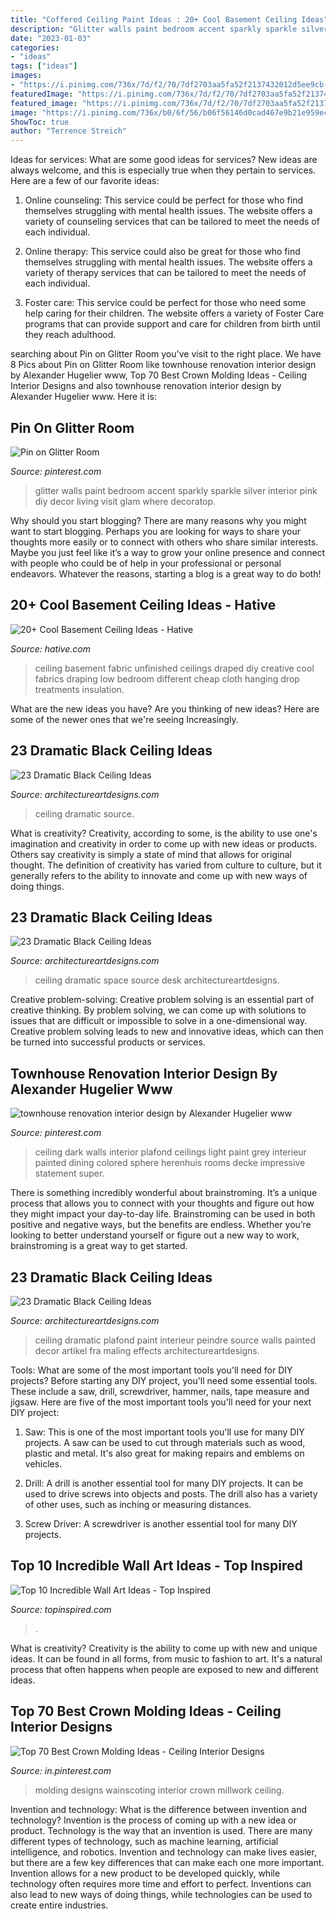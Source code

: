 ```yaml
---
title: "Coffered Ceiling Paint Ideas : 20+ Cool Basement Ceiling Ideas"
description: "Glitter walls paint bedroom accent sparkly sparkle silver interior pink diy decor living visit glam where decoratop"
date: "2023-01-03"
categories:
- "ideas"
tags: ["ideas"]
images:
- "https://i.pinimg.com/736x/7d/f2/70/7df2703aa5fa52f2137432012d5ee9cb--colored-ceiling-dark-ceiling.jpg"
featuredImage: "https://i.pinimg.com/736x/7d/f2/70/7df2703aa5fa52f2137432012d5ee9cb--colored-ceiling-dark-ceiling.jpg"
featured_image: "https://i.pinimg.com/736x/7d/f2/70/7df2703aa5fa52f2137432012d5ee9cb--colored-ceiling-dark-ceiling.jpg"
image: "https://i.pinimg.com/736x/b0/6f/56/b06f56146d0cad467e9b21e959ec50ff.jpg"
ShowToc: true
author: "Terrence Streich"
---
```



Ideas for services: What are some good ideas for services?
New ideas are always welcome, and this is especially true when they pertain to services. Here are a few of our favorite ideas:
1. Online counseling: This service could be perfect for those who find themselves struggling with mental health issues. The website offers a variety of counseling services that can be tailored to meet the needs of each individual.

2. Online therapy: This service could also be great for those who find themselves struggling with mental health issues. The website offers a variety of therapy services that can be tailored to meet the needs of each individual.

3. Foster care: This service could be perfect for those who need some help caring for their children. The website offers a variety of Foster Care programs that can provide support and care for children from birth until they reach adulthood.


	

		
searching about Pin on Glitter Room you've visit to the right place. We have 8 Pics about Pin on Glitter Room like townhouse renovation interior design by Alexander Hugelier www, Top 70 Best Crown Molding Ideas - Ceiling Interior Designs and also townhouse renovation interior design by Alexander Hugelier www. Here it is:
		
    
## Pin On Glitter Room

<img loading=lazy src="https://i.pinimg.com/736x/b0/6f/56/b06f56146d0cad467e9b21e959ec50ff.jpg" onerror="this.onerror=null;this.src='https://tse2.mm.bing.net/th?id=OIP.4Y8NpNRJBAEoI_4CKek54wHaJ4&amp;pid=15.1';" alt="Pin on Glitter Room">

_Source: pinterest.com_

>glitter walls paint bedroom accent sparkly sparkle silver interior pink diy decor living visit glam where decoratop. 

	

Why should you start blogging?
There are many reasons why you might want to start blogging. Perhaps you are looking for ways to share your thoughts more easily or to connect with others who share similar interests. Maybe you just feel like it’s a way to grow your online presence and connect with people who could be of help in your professional or personal endeavors. Whatever the reasons, starting a blog is a great way to do both!

    
## 20+ Cool Basement Ceiling Ideas - Hative

<img loading=lazy src="https://hative.com/wp-content/uploads/2014/05/basement-ceiling-ideas/10-fabric-basement-ceiling.jpg" onerror="this.onerror=null;this.src='https://tse1.mm.bing.net/th?id=OIP.Uq68x3GP3c-Gd05eaCbOcAHaE7&amp;pid=15.1';" alt="20+ Cool Basement Ceiling Ideas - Hative">

_Source: hative.com_

>ceiling basement fabric unfinished ceilings draped diy creative cool fabrics draping low bedroom different cheap cloth hanging drop treatments insulation. 

	

What are the new ideas you have?
Are you thinking of new ideas? Here are some of the newer ones that we're seeing Increasingly.

    
## 23 Dramatic Black Ceiling Ideas

<img loading=lazy src="http://www.architectureartdesigns.com/wp-content/uploads/2013/11/1318.jpg" onerror="this.onerror=null;this.src='https://tse4.mm.bing.net/th?id=OIP.EJqR0-B2mHZl89B37q2nugHaKH&amp;pid=15.1';" alt="23 Dramatic Black Ceiling Ideas">

_Source: architectureartdesigns.com_

>ceiling dramatic source. 

	

What is creativity?
Creativity, according to some, is the ability to use one's imagination and creativity in order to come up with new ideas or products. Others say creativity is simply a state of mind that allows for original thought. The definition of creativity has varied from culture to culture, but it generally refers to the ability to innovate and come up with new ways of doing things.

    
## 23 Dramatic Black Ceiling Ideas

<img loading=lazy src="https://www.architectureartdesigns.com/wp-content/uploads/2013/11/1914.jpg" onerror="this.onerror=null;this.src='https://tse3.mm.bing.net/th?id=OIP.wYvskMJwUdZQWfYqrkJGlQHaJ4&amp;pid=15.1';" alt="23 Dramatic Black Ceiling Ideas">

_Source: architectureartdesigns.com_

>ceiling dramatic space source desk architectureartdesigns. 

	

Creative problem-solving:
Creative problem solving is an essential part of creative thinking. By problem solving, we can come up with solutions to issues that are difficult or impossible to solve in a one-dimensional way. Creative problem solving leads to new and innovative ideas, which can then be turned into successful products or services.

    
## Townhouse Renovation Interior Design By Alexander Hugelier Www

<img loading=lazy src="https://i.pinimg.com/736x/7d/f2/70/7df2703aa5fa52f2137432012d5ee9cb--colored-ceiling-dark-ceiling.jpg" onerror="this.onerror=null;this.src='https://tse1.mm.bing.net/th?id=OIP.zp77IXiqsX2PaelFctJp_QHaLG&amp;pid=15.1';" alt="townhouse renovation interior design by Alexander Hugelier www">

_Source: pinterest.com_

>ceiling dark walls interior plafond ceilings light paint grey interieur painted dining colored sphere herenhuis rooms decke impressive statement super. 

	

There is something incredibly wonderful about brainstroming. It’s a unique process that allows you to connect with your thoughts and figure out how they might impact your day-to-day life. Brainstroming can be used in both positive and negative ways, but the benefits are endless. Whether you’re looking to better understand yourself or figure out a new way to work, brainstroming is a great way to get started.

    
## 23 Dramatic Black Ceiling Ideas

<img loading=lazy src="https://www.architectureartdesigns.com/wp-content/uploads/2013/11/918.jpg" onerror="this.onerror=null;this.src='https://tse2.mm.bing.net/th?id=OIP.wb2T_towUaYQr0x1tOFj0QHaKY&amp;pid=15.1';" alt="23 Dramatic Black Ceiling Ideas">

_Source: architectureartdesigns.com_

>ceiling dramatic plafond paint interieur peindre source walls painted decor artikel fra maling effects architectureartdesigns. 

	

Tools: What are some of the most important tools you'll need for DIY projects?
Before starting any DIY project, you'll need some essential tools. These include a saw, drill, screwdriver, hammer, nails, tape measure and jigsaw. Here are five of the most important tools you'll need for your next DIY project: 
1) Saw: This is one of the most important tools you'll use for many DIY projects. A saw can be used to cut through materials such as wood, plastic and metal. It's also great for making repairs and emblems on vehicles. 

2) Drill: A drill is another essential tool for many DIY projects. It can be used to drive screws into objects and posts. The drill also has a variety of other uses, such as inching or measuring distances. 

3) Screw Driver: A screwdriver is another essential tool for many DIY projects.

    
## Top 10 Incredible Wall Art Ideas - Top Inspired

<img loading=lazy src="https://www.topinspired.com/wp-content/uploads/2013/12/incredible-wall-art-ideas_06.jpg" onerror="this.onerror=null;this.src='https://tse3.mm.bing.net/th?id=OIP.G3LF0wIqUMdxNAJQX-QROAHaLJ&amp;pid=15.1';" alt="Top 10 Incredible Wall Art Ideas - Top Inspired">

_Source: topinspired.com_

>. 

	

What is creativity?
Creativity is the ability to come up with new and unique ideas. It can be found in all forms, from music to fashion to art. It's a natural process that often happens when people are exposed to new and different ideas.

    
## Top 70 Best Crown Molding Ideas - Ceiling Interior Designs

<img loading=lazy src="https://i.pinimg.com/736x/9f/61/3c/9f613c9db33f7fbf6825929c090caef6.jpg" onerror="this.onerror=null;this.src='https://tse4.mm.bing.net/th?id=OIP._ttlpuybYgthr7zbhizT3QAAAA&amp;pid=15.1';" alt="Top 70 Best Crown Molding Ideas - Ceiling Interior Designs">

_Source: in.pinterest.com_

>molding designs wainscoting interior crown millwork ceiling. 

	

Invention and technology: What is the difference between invention and technology?
Invention is the process of coming up with a new idea or product. Technology is the way that an invention is used. There are many different types of technology, such as machine learning, artificial intelligence, and robotics. Invention and technology can make lives easier, but there are a few key differences that can make each one more important. 
Invention allows for a new product to be developed quickly, while technology often requires more time and effort to perfect. Inventions can also lead to new ways of doing things, while technologies can be used to create entire industries.

